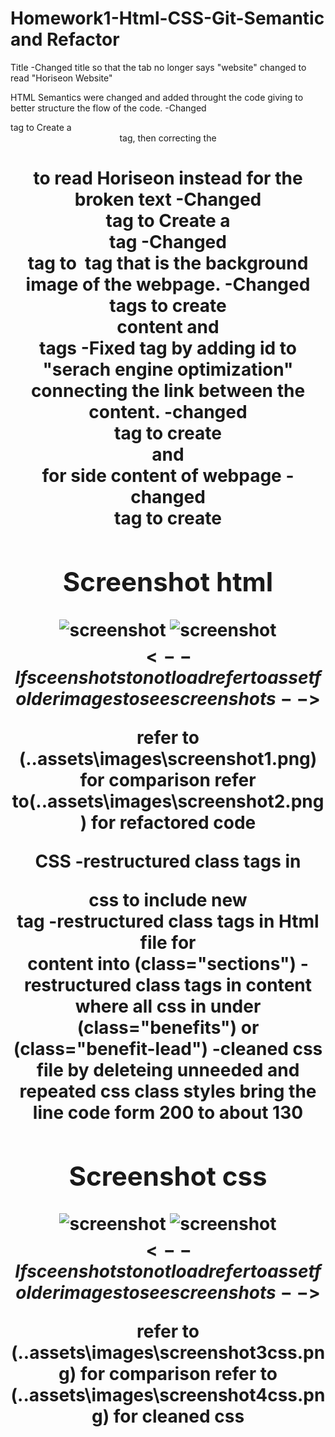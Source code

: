 # Homework1-Html-CSS-Git-Semantic and Refactor
Title 
    -Changed title so that the tab no longer says "website" changed to read "Horiseon Website"

HTML 
    Semantics were changed and added throught the code giving to better structure the flow of the code.
    -Changed <Div> tag to Create a <header> tag, then correcting the <h1> to read Horiseon instead for the broken text 
    -Changed <Div>  tag to Create a <nav> tag
    -Changed <Div>  tag to <img> tag that is the background image of the webpage.
    -Changed <div> tags to create <main> content and <section> tags
    -Fixed <href> tag by adding id to "serach engine optimization" connecting the link between the content.
    -changed <div> tag to create <aside> and <article> for side content of webpage
    -changed <div> tag to create <footer> 

## Screenshot html
![screenshot](..assets\images\screenshot1.png)
![screenshot](..assets\images\screenshot2.png)
$$<--If sceenshots to not load refer to asset folder images to see screenshots-->$$

  refer to (..assets\images\screenshot1.png) for comparison 
  refer to(..assets\images\screenshot2.png) for refactored code 
  
  CSS 
   -restructured class tags in <header> css to include new <nav> tag
   -restructured class tags in Html file for <main> content into (class="sections")
   -restructured class tags in <asisde> content where all css in under (class="benefits") or (class="benefit-lead")
   -cleaned css file by deleteing unneeded and repeated css class styles bring the line code form 200 to about 130

## Screenshot css
![screenshot](..assets\images\screenshot3css.png)
![screenshot](..assets\images\screenshot4css.png)
$$<--If sceenshots to not load refer to asset folder images to see screenshots-->$$

 refer to (..assets\images\screenshot3css.png) for comparison 
 refer to (..assets\images\screenshot4css.png) for cleaned css





    